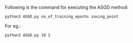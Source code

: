 Following is the command for executing the ASGD method:

```
python3 ASGD.py no_of_training_epochs saving_point
```
For eg.:

```
python3 ASGD.py 10 1
```
